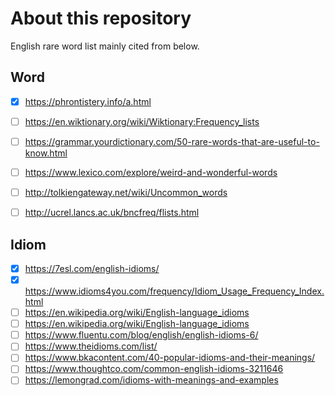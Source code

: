 # About this repository
English rare word list mainly cited from below.

## Word
- [x] https://phrontistery.info/a.html
- [ ] https://en.wiktionary.org/wiki/Wiktionary:Frequency_lists
- [ ] https://grammar.yourdictionary.com/50-rare-words-that-are-useful-to-know.html
- [ ] https://www.lexico.com/explore/weird-and-wonderful-words
- [ ] http://tolkiengateway.net/wiki/Uncommon_words
- [ ] http://ucrel.lancs.ac.uk/bncfreq/flists.html


## Idiom
- [x] https://7esl.com/english-idioms/
- [x] https://www.idioms4you.com/frequency/Idiom_Usage_Frequency_Index.html
- [ ] https://en.wikipedia.org/wiki/English-language_idioms
- [ ] https://en.wikipedia.org/wiki/English-language_idioms
- [ ] https://www.fluentu.com/blog/english/english-idioms-6/
- [ ] https://www.theidioms.com/list/
- [ ] https://www.bkacontent.com/40-popular-idioms-and-their-meanings/
- [ ] https://www.thoughtco.com/common-english-idioms-3211646
- [ ] https://lemongrad.com/idioms-with-meanings-and-examples
